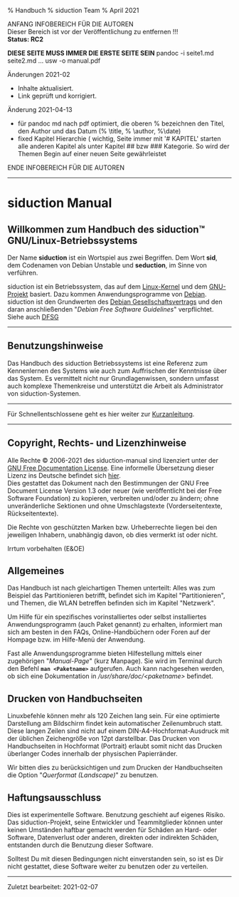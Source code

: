 % Handbuch
% siduction Team
% April 2021

ANFANG   INFOBEREICH FÜR DIE AUTOREN  
Dieser Bereich ist vor der Veröffentlichung zu entfernen !!!  
**Status: RC2**

**DIESE SEITE MUSS IMMER DIE ERSTE SEITE SEIN**
pandoc -i seite1.md seite2.md ... usw -o manual.pdf

Änderungen 2021-02

+ Inhalte aktualisiert.
+ Link geprüft und korrigiert.

Änderung 2021-04-13
+ für pandoc md nach pdf optimiert, die oberen % bezeichnen den Titel, den Author und das Datum (% \title, % \author, %\date)
+ fixed Kapitel Hierarchie ( wichtig, Seite immer mit '# KAPITEL' starten alle anderen Kapitel  als unter Kapitel ## bzw ### Kategorie. So wird der Themen Begin auf einer neuen Seite gewährleistet

ENDE   INFOBEREICH FÜR DIE AUTOREN

---

# siduction Manual 

## Willkommen zum Handbuch des siduction™ GNU/Linux-Betriebssystems

Der Name **siduction** ist ein Wortspiel aus zwei Begriffen. Dem Wort **sid**, dem Codenamen von Debian Unstable und **seduction**, im Sinne von verführen.

siduction ist ein Betriebssystem, das auf dem [Linux-Kernel](https://kernel.org) und dem [GNU-Projekt](https://gnu.org) basiert. Dazu kommen Anwendungsprogramme von [Debian](https://debian.org). siduction ist den Grundwerten des [Debian Gesellschaftsvertrags](https://www.debian.org/social_contract.de.html) und den daran anschließenden "*Debian Free Software Guidelines*" verpflichtet.  
Siehe auch [DFSG](https://de.wikipedia.org/wiki/Debian_Free_Software_Guidelines)

---

## Benutzungshinweise

Das Handbuch des siduction Betriebssystems ist eine Referenz zum Kennenlernen des Systems wie auch zum Auffrischen der Kenntnisse über das System. Es vermittelt nicht nur Grundlagenwissen, sondern umfasst auch komplexe Themenkreise und unterstützt die Arbeit als Administrator von siduction-Systemen.

---

Für Schnellentschlossene geht es hier weiter zur [Kurzanleitung](./wel-quickstart_de.htm).

---

## Copyright, Rechts- und Lizenzhinweise

Alle Rechte © 2006-2021 des siduction-manual sind lizenziert unter der [GNU Free Documentation License](https://gnu.org/licenses/fdl.txt). Eine informelle Übersetzung dieser Lizenz ins Deutsche befindet sich [hier](https://www.selflinux.org/selflinux/html/gfdl_de.html).  
Dies gestattet das Dokument nach den Bestimmungen der GNU Free Document License Version 1.3 oder neuer (wie veröffentlicht bei der Free Software Foundation) zu kopieren, verbreiten und/oder zu ändern; ohne unveränderliche Sektionen und ohne Umschlagstexte (Vorderseitentexte, Rückseitentexte).

Die Rechte von geschützten Marken bzw. Urheberrechte liegen bei den jeweiligen Inhabern, unabhängig davon, ob dies vermerkt ist oder nicht.

Irrtum vorbehalten (E&OE) 

## Allgemeines

Das Handbuch ist nach gleichartigen Themen unterteilt: Alles was zum Beispiel das Partitionieren betrifft, befindet sich im Kapitel "Partitionieren", und Themen, die WLAN betreffen befinden sich im Kapitel "Netzwerk".

Um Hilfe für ein spezifisches vorinstalliertes oder selbst installiertes Anwendungsprogramm (auch Paket genannt) zu erhalten, informiert man sich am besten in den FAQs, Online-Handbüchern oder Foren auf der Hompage bzw. im Hilfe-Menü der Anwendung.

Fast alle Anwendungsprogramme bieten Hilfestellung mittels einer zugehörigen "*Manual-Page*" (kurz Manpage). Sie wird im Terminal durch den Befehl **`man <Paketname>`** aufgerufen. Auch kann nachgesehen werden, ob sich eine Dokumentation in */usr/share/doc/\<paketname\>* befindet.

## Drucken von Handbuchseiten

Linuxbefehle können mehr als 120 Zeichen lang sein. Für eine optimierte Darstellung am Bildschirm findet kein automatischer Zeilenumbruch statt.  
Diese langen Zeilen sind nicht auf einem DIN-A4-Hochformat-Ausdruck mit der üblichen Zeichengröße von 12pt darstellbar. Das Drucken von Handbuchseiten in Hochformat (Portrait) erlaubt somit nicht das Drucken überlanger Codes innerhalb der physischen Papierränder.

Wir bitten dies zu berücksichtigen und zum Drucken der Handbuchseiten die Option "*Querformat (Landscape)*" zu benutzen. 

## Haftungsausschluss

Dies ist experimentelle Software. Benutzung geschieht auf eigenes Risiko. Das siduction-Projekt, seine Entwickler und Teammitglieder können unter keinen Umständen haftbar gemacht werden für Schäden an Hard- oder Software, Datenverlust oder anderen, direkten oder indirekten Schäden, entstanden durch die Benutzung dieser Software.

Solltest Du mit diesen Bedingungen nicht einverstanden sein, so ist es Dir nicht gestattet, diese Software weiter zu benutzen oder zu verteilen.

---

<div id="rev">Zuletzt bearbeitet: 2021-02-07</div>
